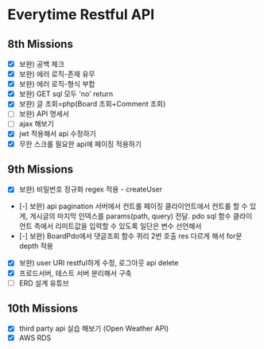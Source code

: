 # Everytime Restful API

## 8th Missions

- [x] 보완) 공백 체크
- [x] 보완) 에러 로직-존재 유무
- [x] 보완) 에러 로직-형식 부합
- [x] 보완) GET sql 모두 'no' return
- [x] 보완) 글 조회=php(Board 조회+Comment 조회)
- [ ] 보완) API 명세서
- [ ] ajax 해보기
- [x] jwt 적용해서 api 수정하기
- [x] 무한 스크롤 필요한 api에 페이징 적용하기

## 9th Missions

- [x] 보완) 비밀번호 정규화 regex 적용 - createUser
- [-] 보완) api pagination 서버에서 컨트롤 페이징
  클라이언트에서 컨트롤 할 수 있게, 게시글의 마지막 인덱스를 params(path, query) 전달. pdo sql 함수
  클라이언트 측에서 리미트값을 입력할 수 있도록
  일단은 변수 선언해서
- [-] 보완) BoardPdo에서 댓글조회 함수 퀴리 2번 호출 res 다르게 해서 for문 depth 적용
- [x] 보완) user URI restful하게 수정, 로그아웃 api delete
- [x] 프로드서버, 테스트 서버 분리해서 구축
- [ ] ERD 설계 유튜브

## 10th Missions

- [x] third party api 실습 해보기 (Open Weather API)
- [x] AWS RDS
